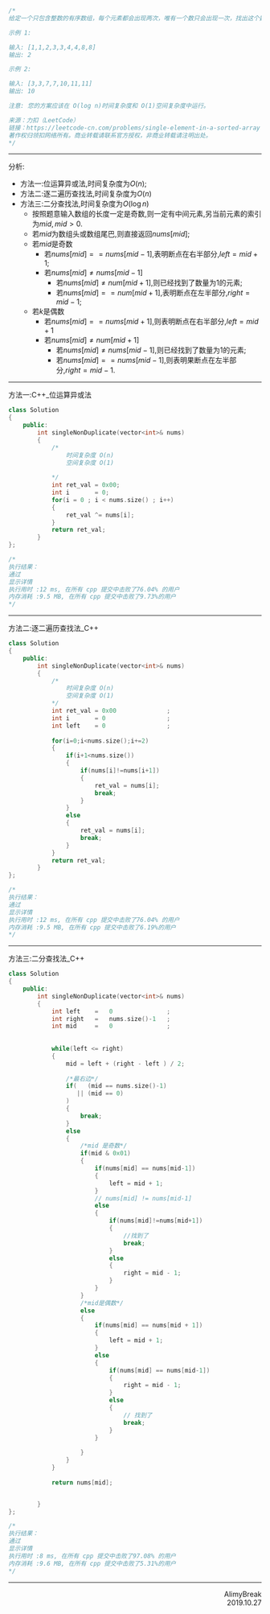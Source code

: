 ```C
/*
给定一个只包含整数的有序数组，每个元素都会出现两次，唯有一个数只会出现一次，找出这个数。

示例 1:

输入: [1,1,2,3,3,4,4,8,8]
输出: 2

示例 2:

输入: [3,3,7,7,10,11,11]
输出: 10

注意: 您的方案应该在 O(log n)时间复杂度和 O(1)空间复杂度中运行。

来源：力扣（LeetCode）
链接：https://leetcode-cn.com/problems/single-element-in-a-sorted-array
著作权归领扣网络所有。商业转载请联系官方授权，非商业转载请注明出处。
*/
```

***
分析:
+ 方法一:位运算异或法,时间复杂度为$O(n)$;
+ 方法二:逐二遍历查找法,时间复杂度为$O(n)$
+ 方法三:二分查找法,时间复杂度为$O(\log n)$
  + 按照题意输入数组的长度一定是奇数,则一定有中间元素,另当前元素的索引为$mid,mid \gt 0$.
  + 若$mid$为数组头或数组尾巴,则直接返回$nums[mid]$;
  + 若$mid$是奇数
    + 若$nums[mid]==nums[mid-1]$,表明断点在右半部分,$left = mid + 1$;
    + 若$nums[mid]\ne nums[mid-1]$
      + 若$nums[mid]\ne num[mid+1]$,则已经找到了数量为1的元素;
      + 若$nums[mid] == num[mid+1]$,表明断点在左半部分,$right = mid - 1$;
  + 若$k$是偶数
    + 若$nums[mid]==nums[mid+1]$,则表明断点在右半部分,$left = mid + 1$
    + 若$nums[mid]\ne num[mid+1]$
      + 若$nums[mid]\ne nums[mid-1]$,则已经找到了数量为1的元素;
      + 若$nums[mid] == nums[mid-1]$,则表明果断点在左半部分,$right = mid -1$.


***
方法一:C++_位运算异或法
```C++
class Solution
{
    public:
        int singleNonDuplicate(vector<int>& nums)
        {
            /*
                时间复杂度 O(n)
                空间复杂度 O(1)
            
            */
            int ret_val = 0x00;
            int i       = 0;
            for(i = 0 ; i < nums.size() ; i++)
            {
                ret_val ^= nums[i];
            }
            return ret_val;
        }
};

/*
执行结果：
通过
显示详情
执行用时 :12 ms, 在所有 cpp 提交中击败了76.04% 的用户
内存消耗 :9.5 MB, 在所有 cpp 提交中击败了9.73%的用户
*/
```

***
方法二:逐二遍历查找法_C++
```C++
class Solution
{
    public:
        int singleNonDuplicate(vector<int>& nums)
        {
            /*
                时间复杂度 O(n)
                空间复杂度 O(1)
            */
            int ret_val = 0x00              ;
            int i       = 0                 ;
            int left    = 0                 ;
            
            for(i=0;i<nums.size();i+=2)
            {
                if(i+1<nums.size())
                {
                    if(nums[i]!=nums[i+1])
                    {
                        ret_val = nums[i];
                        break;
                    }
                }
                else
                {
                    ret_val = nums[i];
                    break;
                }
            }
            return ret_val;
        }
};

/*
执行结果：
通过
显示详情
执行用时 :12 ms, 在所有 cpp 提交中击败了76.04% 的用户
内存消耗 :9.5 MB, 在所有 cpp 提交中击败了6.19%的用户
*/
```


***
方法三:二分查找法_C++
```C++
class Solution
{
    public:
        int singleNonDuplicate(vector<int>& nums)
        {
            int left    =   0               ;
            int right   =   nums.size()-1   ;
            int mid     =   0               ;
            
            
            while(left <= right)
            {
                mid = left + (right - left ) / 2;
                
                /*最右边*/
                if(   (mid == nums.size()-1) 
                   || (mid == 0)
                )
                {
                    break;
                }
                else
                {
                    /*mid 是奇数*/
                    if(mid & 0x01)
                    {
                        if(nums[mid] == nums[mid-1])
                        {
                            left = mid + 1;
                        }
                        // nums[mid] != nums[mid-1]
                        else
                        {
                            if(nums[mid]!=nums[mid+1])
                            {
                                //找到了
                                break;
                            }
                            else
                            {
                                right = mid - 1;
                            }
                        }
                    }
                    /*mid是偶数*/
                    else
                    {
                        if(nums[mid] == nums[mid + 1])
                        {
                            left = mid + 1;
                        }
                        else 
                        {
                            if(nums[mid] == nums[mid-1])
                            {
                                right = mid - 1;
                            }
                            else
                            {
                                // 找到了
                                break;
                            }
                        }
                        
                    }
                }
            }
            
            return nums[mid];


        }
};

/*
执行结果：
通过
显示详情
执行用时 :8 ms, 在所有 cpp 提交中击败了97.08% 的用户
内存消耗 :9.6 MB, 在所有 cpp 提交中击败了5.31%的用户
*/
```

***

<div align = right>
AlimyBreak
</div>
<div align = right>
2019.10.27
</div>
